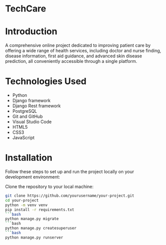 # TechCare
# Introduction
A comprehensive online project dedicated to improving patient care by offering a wide range of health services, including doctor and nurse finding, disease information, first aid guidance, and advanced skin disease prediction, all conveniently accessible through a single platform.
# Technologies Used
- Python
- Django framework
- Django Rest framework
- PostgreSQL
- Git and GitHub
- Visual Studio Code
- HTML5
- CSS3
- JavaScript

# Installation

Follow these steps to set up and run the project locally on your development environment:

 Clone the repository to your local machine:

   ```bash
   git clone https://github.com/yourusername/your-project.git
   cd your-project
   python -m venv venv
   pip install -r requirements.txt
```bash
   python manage.py migrate
```bash
  python manage.py createsuperuser
```bash
   python manage.py runserver



